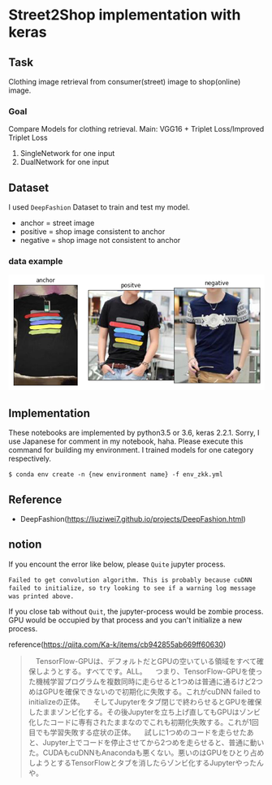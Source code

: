# Street2Shop implementation with keras

## Task
Clothing image retrieval from consumer(street) image to shop(online) image.

### Goal
Compare Models for clothing retrieval.
Main: VGG16 + Triplet Loss/Improved Triplet Loss
1. SingleNetwork for one input
2. DualNetwork for one input
## Dataset
I used `DeepFashion` Dataset to train and test my model.
- anchor = street image
- positive = shop image consistent to anchor
- negative = shop image not consistent to anchor

###  data example
![](./readme_imgs/tripletSample.png)

## Implementation
These notebooks are implemented by python3.5 or 3.6, keras 2.2.1. Sorry, I use Japanese for comment in my notebook, haha.
Please execute this command for building my environment.
I trained models for one category respectively.

```shell
$ conda env create -n {new environment name} -f env_zkk.yml
```

## Reference
- DeepFashion(https://liuziwei7.github.io/projects/DeepFashion.html)

## notion
If you encount the error like below, please `Quite` jupyter process.

```
Failed to get convolution algorithm. This is probably because cuDNN failed to initialize, so try looking to see if a warning log message was printed above.
```
If you close tab without `Quit`, the jupyter-process would be zombie process. 
GPU would be occupied by that process and you can't initialize a new process.

reference(https://qiita.com/Ka-k/items/cb942855ab669ff60630)
> 　TensorFlow-GPUは、デフォルトだとGPUの空いている領域をすべて確保しようとする。すべてです。ALL。
　つまり、TensorFlow-GPUを使った機械学習プログラムを複数同時に走らせると1つめは普通に通るけど2つめはGPUを確保できないので初期化に失敗する。これがcuDNN failed to initializeの正体。
　そしてJupyterをタブ閉じで終わらせるとGPUを確保したままゾンビ化する。その後Jupyterを立ち上げ直してもGPUはゾンビ化したコードに専有されたままなのでこれも初期化失敗する。これが1回目でも学習失敗する症状の正体。
　試しに1つめのコードを走らせたあと、Jupyter上でコードを停止させてから2つめを走らせると、普通に動いた。CUDAもcuDNNもAnacondaも悪くない。悪いのはGPUをひとり占めしようとするTensorFlowとタブを消したらゾンビ化するJupyterやったんや。
 
